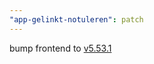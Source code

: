 ```yaml
---
"app-gelinkt-notuleren": patch
---
```


bump frontend to [v5.53.1](https://github.com/lblod/frontend-gelinkt-notuleren/releases/tag/v5.53.1)
